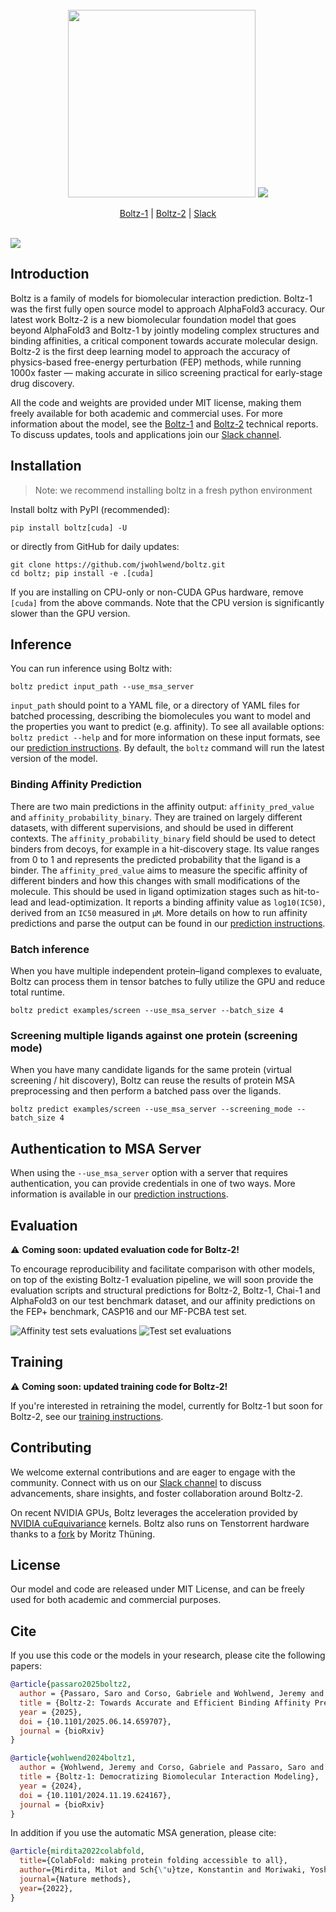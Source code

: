 <div align="center">
  <div>&nbsp;</div>
  <img src="docs/boltz2_title.png" width="300"/>
  <img src="https://model-gateway.boltz.bio/a.png?x-pxid=bce1627f-f326-4bff-8a97-45c6c3bc929d" />

[Boltz-1](https://doi.org/10.1101/2024.11.19.624167) | [Boltz-2](https://doi.org/10.1101/2025.06.14.659707) |
[Slack](https://boltz.bio/join-slack) <br> <br>
</div>



![](docs/boltz1_pred_figure.png)


## Introduction

Boltz is a family of models for biomolecular interaction prediction. Boltz-1 was the first fully open source model to approach AlphaFold3 accuracy. Our latest work Boltz-2 is a new biomolecular foundation model that goes beyond AlphaFold3 and Boltz-1 by jointly modeling complex structures and binding affinities, a critical component towards accurate molecular design. Boltz-2 is the first deep learning model to approach the accuracy of physics-based free-energy perturbation (FEP) methods, while running 1000x faster — making accurate in silico screening practical for early-stage drug discovery.

All the code and weights are provided under MIT license, making them freely available for both academic and commercial uses. For more information about the model, see the [Boltz-1](https://doi.org/10.1101/2024.11.19.624167) and [Boltz-2](https://doi.org/10.1101/2025.06.14.659707) technical reports. To discuss updates, tools and applications join our [Slack channel](https://boltz.bio/join-slack).

## Installation

> Note: we recommend installing boltz in a fresh python environment

Install boltz with PyPI (recommended):

```
pip install boltz[cuda] -U
```

or directly from GitHub for daily updates:

```
git clone https://github.com/jwohlwend/boltz.git
cd boltz; pip install -e .[cuda]
```

If you are installing on CPU-only or non-CUDA GPus hardware, remove `[cuda]` from the above commands. Note that the CPU version is significantly slower than the GPU version.

## Inference

You can run inference using Boltz with:

```
boltz predict input_path --use_msa_server
```

`input_path` should point to a YAML file, or a directory of YAML files for batched processing, describing the biomolecules you want to model and the properties you want to predict (e.g. affinity). To see all available options: `boltz predict --help` and for more information on these input formats, see our [prediction instructions](docs/prediction.md). By default, the `boltz` command will run the latest version of the model.


### Binding Affinity Prediction
There are two main predictions in the affinity output: `affinity_pred_value` and `affinity_probability_binary`. They are trained on largely different datasets, with different supervisions, and should be used in different contexts. The `affinity_probability_binary` field should be used to detect binders from decoys, for example in a hit-discovery stage. Its value ranges from 0 to 1 and represents the predicted probability that the ligand is a binder. The `affinity_pred_value` aims to measure the specific affinity of different binders and how this changes with small modifications of the molecule. This should be used in ligand optimization stages such as hit-to-lead and lead-optimization. It reports a binding affinity value as `log10(IC50)`, derived from an `IC50` measured in `μM`. More details on how to run affinity predictions and parse the output can be found in our [prediction instructions](docs/prediction.md).

### Batch inference

When you have multiple independent protein–ligand complexes to evaluate, Boltz can process them in tensor batches to fully utilize the GPU and reduce total runtime.

```
boltz predict examples/screen --use_msa_server --batch_size 4
```

### Screening multiple ligands against one protein (screening mode)

When you have many candidate ligands for the same protein (virtual screening / hit discovery), Boltz can reuse the results of protein MSA preprocessing and then perform a batched pass over the ligands.

```
boltz predict examples/screen --use_msa_server --screening_mode --batch_size 4
```

## Authentication to MSA Server

When using the `--use_msa_server` option with a server that requires authentication, you can provide credentials in one of two ways. More information is available in our [prediction instructions](docs/prediction.md).
 
## Evaluation

⚠️ **Coming soon: updated evaluation code for Boltz-2!**

To encourage reproducibility and facilitate comparison with other models, on top of the existing Boltz-1 evaluation pipeline, we will soon provide the evaluation scripts and structural predictions for Boltz-2, Boltz-1, Chai-1 and AlphaFold3 on our test benchmark dataset, and our affinity predictions on the FEP+ benchmark, CASP16 and our MF-PCBA test set.

![Affinity test sets evaluations](docs/pearson_plot.png)
![Test set evaluations](docs/plot_test_boltz2.png)


## Training

⚠️ **Coming soon: updated training code for Boltz-2!**

If you're interested in retraining the model, currently for Boltz-1 but soon for Boltz-2, see our [training instructions](docs/training.md).


## Contributing

We welcome external contributions and are eager to engage with the community. Connect with us on our [Slack channel](https://boltz.bio/join-slack) to discuss advancements, share insights, and foster collaboration around Boltz-2.

On recent NVIDIA GPUs, Boltz leverages the acceleration provided by [NVIDIA  cuEquivariance](https://developer.nvidia.com/cuequivariance) kernels. Boltz also runs on Tenstorrent hardware thanks to a [fork](https://github.com/moritztng/tt-boltz) by Moritz Thüning.

## License

Our model and code are released under MIT License, and can be freely used for both academic and commercial purposes.


## Cite

If you use this code or the models in your research, please cite the following papers:

```bibtex
@article{passaro2025boltz2,
  author = {Passaro, Saro and Corso, Gabriele and Wohlwend, Jeremy and Reveiz, Mateo and Thaler, Stephan and Somnath, Vignesh Ram and Getz, Noah and Portnoi, Tally and Roy, Julien and Stark, Hannes and Kwabi-Addo, David and Beaini, Dominique and Jaakkola, Tommi and Barzilay, Regina},
  title = {Boltz-2: Towards Accurate and Efficient Binding Affinity Prediction},
  year = {2025},
  doi = {10.1101/2025.06.14.659707},
  journal = {bioRxiv}
}

@article{wohlwend2024boltz1,
  author = {Wohlwend, Jeremy and Corso, Gabriele and Passaro, Saro and Getz, Noah and Reveiz, Mateo and Leidal, Ken and Swiderski, Wojtek and Atkinson, Liam and Portnoi, Tally and Chinn, Itamar and Silterra, Jacob and Jaakkola, Tommi and Barzilay, Regina},
  title = {Boltz-1: Democratizing Biomolecular Interaction Modeling},
  year = {2024},
  doi = {10.1101/2024.11.19.624167},
  journal = {bioRxiv}
}
```

In addition if you use the automatic MSA generation, please cite:

```bibtex
@article{mirdita2022colabfold,
  title={ColabFold: making protein folding accessible to all},
  author={Mirdita, Milot and Sch{\"u}tze, Konstantin and Moriwaki, Yoshitaka and Heo, Lim and Ovchinnikov, Sergey and Steinegger, Martin},
  journal={Nature methods},
  year={2022},
}
```

